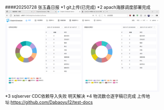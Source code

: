 ####20250728 张玉鑫日报
*1 git上传(已完成)
*2 apach海豚调度部署完成
![img.png](img.png)
*3 sqlserver CDC依赖导入失败 明天解决
*4 物流数仓逐字稿已完成
上传地址:https://github.com/Dabaoyu12/test-docs
